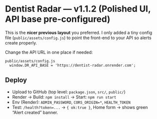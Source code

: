 # Dentist Radar — v1.1.2 (Polished UI, API base pre-configured)

This is the **nicer previous layout** you preferred. I only added a tiny config file (`public/assets/config.js`) to point the front-end to your API so alerts create properly.

Change the API URL in one place if needed:
```
public/assets/config.js
  window.DR_API_BASE = 'https://dentist-radar.onrender.com';
```

## Deploy
- Upload to GitHub (top level: `package.json`, `src/`, `public/`)
- Render → Build: `npm install` → Start: `npm run start`
- Env (Render): `ADMIN_PASSWORD`, `CORS_ORIGIN=*`, `HEALTH_TOKEN`
- Test: `/health?token=...` → `{ ok:true }`, Home form → shows green “Alert created” banner.
